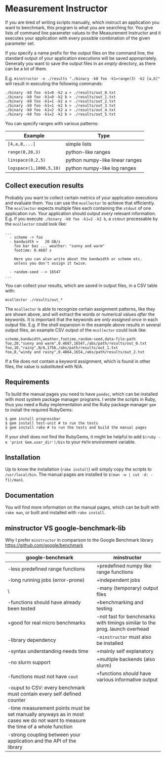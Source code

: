 # Measurement Instructor

If you are tired of writing scripts manually, which instruct
an application you want to benchmark, this program is what
you are searching for. You give lists of command line parameter
values to the Measurement Instructor and it executes your
application with every possible combination of the given parameter set.

If you specify a name prefix for the output files on the command line, the
standard output of your application executions will be saved appropriately.
Generally you want to save the output files in an *empty* directory, as
there can be a lot of them.

E.g. `minstructor -o ./results "./binary -k0 foo -k1=range(3) -k2 [a,b]"`
will result in executing the following commands:

```
./binary -k0 foo -k1=0 -k2 a > ./results/out_0.txt
./binary -k0 foo -k1=0 -k2 b > ./results/out_1.txt
./binary -k0 foo -k1=1 -k2 a > ./results/out_2.txt
./binary -k0 foo -k1=1 -k2 b > ./results/out_3.txt
./binary -k0 foo -k1=2 -k2 a > ./results/out_4.txt
./binary -k0 foo -k1=2 -k2 b > ./results/out_5.txt
```

You can specify ranges with various patterns:

**Example**               | **Type**
--------------------------|-------------------------
`[4,a,8,...]`             | simple lists
`range(0,20,3)`           | python-like ranges
`linspace(0,2,5)`         | python numpy-like linear ranges
`logspace(1,1000,5,10)`   | python numpy-like log ranges

## Collect execution results

Probably you want to collect certain metrics of your application executions
and evaluate them. You can use the `mcollector` to achieve that efficiently.
The `mcollector` expects multiple files each containing the `stdout` of one
application run. Your application should output *every* relevant information.
E.g. if you execute `./binary -k0 foo -k1=2 -k2 b`, a `stdout` processable
by the `mcollector` could look like:

```
...
  - scheme -> foo
  - bandwidth =   20 GB/s
    foo bar baz ... weather: "sunny and warm"
    footime: 0.4687 s

    Here you can also write about the bandwidth or scheme etc.
    unless you don't assign it twice.

  - random-seed --> 16547
...
```

You can collect your results, which are saved in output files, in a CSV table
with:

```
mcollector ./results/out_*
``` 

The `mcollector` is able to recognize certain assignment patterns, like they are
shown above, and will extract the words or numerical values *after* the
keywords. It is important that the keywords are *only assigned once* in each
output file. E.g. if the shell expansion in the example above results
in several output files, an example CSV output of the `mcollector` could
look like:

```
scheme,bandwidth,weather,footime,random-seed,data-file-path
foo,20,"sunny and warm",0.4687,16547,/abs/path/results/out_0.txt
foo,10,"rainy",N/A,1756,/abs/path/results/out_1.txt
foo,0,"windy and rainy",0.4864,1654,/abs/path/results/out_2.txt
```

If a file does not contain a keyword assignment, which is found in
other files, the value is substituted with N/A.

## Requirements

To build the manual pages you need to have `pandoc`, which can be installed
with most system package manager programs.
I wrote the scripts in Ruby, thus you need a Ruby implementation
and the Ruby package manager `gem` to install the required RubyGems:

```shell
$ gem install progressbar
$ gem install test-unit # to run the tests
$ gem install rake # to run the tests and build the manual pages
```

If your shell does not find the RubyGems, it might be helpful to add
`$(ruby -e 'print Gem.user_dir')/bin` to your `PATH` environment variable.

## Installation

Up to know the installation (`rake install`) will simply copy the scripts to 
`/usr/local/bin`. The manual pages are installed to `$(man -w | cut -d: -f1)/man1`.

## Documentation

You will find more information on the manual pages, which can be built
with `rake man`, or built and installed with `rake install`.

## minstructor VS google-benchmark-lib

Why I prefer `minstructor` in comparison to the Google Benchmark library
https://github.com/google/benchmark

**google-benchmark**              | **minstructor**
----------------------------------|---------------------------------------------
-less predefined range functions  | +predefined numpy like range functions
-long running jobs (error-prone)  | +independent jobs
\                                 | -many (temporary) output files
-functions should have already been tested  | +benchmarking and testing
+good for real micro benchmarks   | -not fast for benchmarks with timings similar to the prog. launch overhead
-library dependency               | -`minstructor` must also be installed
-syntax understanding needs time  | +mainly self explanatory
-no slurm support                 | +multiple backends (also slurm)
-functions must not have `cout`   | +functions *should* have various informative output
-ouput to CSV: every benchmark must contain every self defined counter | 
-time measurement points must be set manually anyways as in most cases we do not want to measure  the time of a whole function | 
-strong coupling between your application and the API of the library | 
